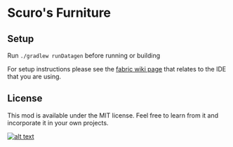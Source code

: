 # Scuro's Furniture

## Setup

Run `./gradlew runDatagen` before running or building

For setup instructions please see the [fabric wiki page](https://fabricmc.net/wiki/tutorial:setup) that relates to the IDE that you are using.

## License

This mod is available under the MIT license. Feel free to learn from it and incorporate it in your own projects.

[![alt text](https://i.imgur.com/c1DH9VL.png)](https://minecraft.curseforge.com/projects/fabric-language-kotlin)